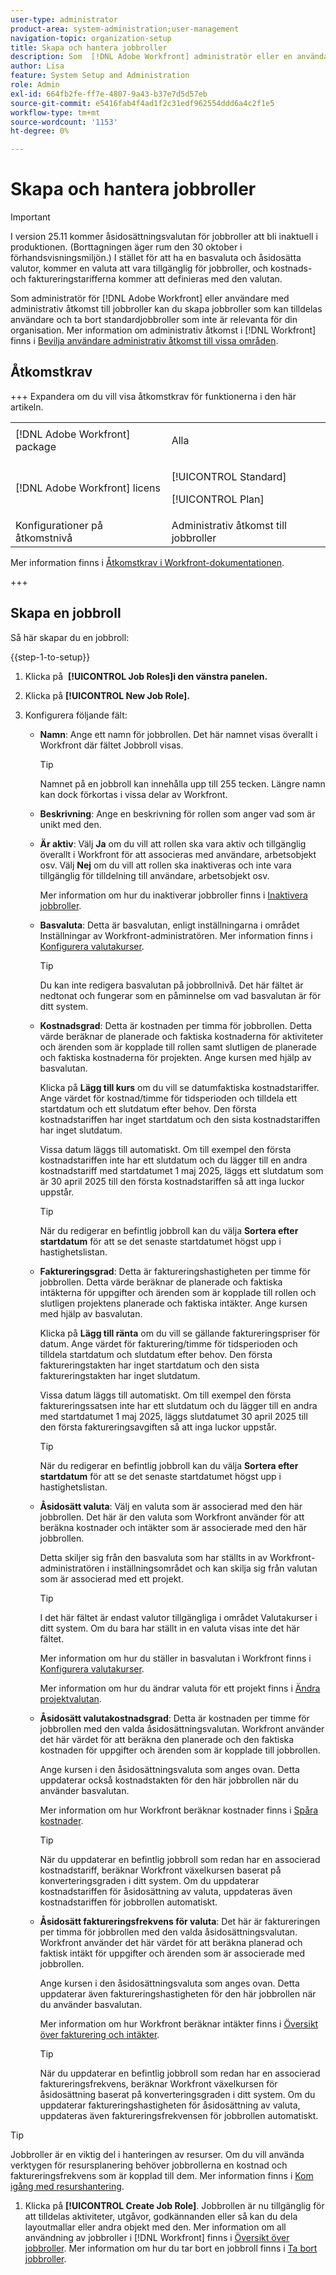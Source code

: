 ```yaml
---
user-type: administrator
product-area: system-administration;user-management
navigation-topic: organization-setup
title: Skapa och hantera jobbroller
description: Som  [!DNL Adobe Workfront] administratör eller en användare med administrativ åtkomst till jobbroller kan du skapa jobbroller som kan tilldelas användare och ta bort standardjobbroller som inte är relevanta för din organisation.
author: Lisa
feature: System Setup and Administration
role: Admin
exl-id: 664fb2fe-ff7e-4807-9a43-b37e7d5d57eb
source-git-commit: e5416fab4f4ad1f2c31edf962554ddd6a4c2f1e5
workflow-type: tm+mt
source-wordcount: '1153'
ht-degree: 0%

---
```


# Skapa och hantera jobbroller

<!-- Audited: 1/2024 -->

<!--DON'T DELETE, DRAFT OR HIDE THIS ARTICLE. IT IS LINKED TO THE PRODUCT, THROUGH THE CONTEXT SENSITIVE HELP LINKS.-->

>[!IMPORTANT]
>
>I version 25.11 kommer åsidosättningsvalutan för jobbroller att bli inaktuell i produktionen. (Borttagningen äger rum den 30 oktober i förhandsvisningsmiljön.) I stället för att ha en basvaluta och åsidosätta valutor, kommer en valuta att vara tillgänglig för jobbroller, och kostnads- och faktureringstarifferna kommer att definieras med den valutan.

Som administratör för [!DNL Adobe Workfront] eller användare med administrativ åtkomst till jobbroller kan du skapa jobbroller som kan tilldelas användare och ta bort standardjobbroller som inte är relevanta för din organisation. Mer information om administrativ åtkomst i [!DNL Workfront] finns i [Bevilja användare administrativ åtkomst till vissa områden](../../../administration-and-setup/add-users/configure-and-grant-access/grant-users-admin-access-certain-areas.md).

## Åtkomstkrav

+++ Expandera om du vill visa åtkomstkrav för funktionerna i den här artikeln.

<table style="table-layout:auto"> 
 <col> 
 <col> 
 <tbody> 
  <tr> 
   <td>[!DNL Adobe Workfront] package</td> 
   <td><p>Alla</p></td> 
  </tr> 
  <tr> 
   <td>[!DNL Adobe Workfront] licens</td> 
   <td><p>[!UICONTROL Standard]</p>
       <p>[!UICONTROL Plan]</p></td>
  </tr> 
  <tr> 
   <td>Konfigurationer på åtkomstnivå</td> 
   <td>Administrativ åtkomst till jobbroller</td>
  </tr> 
 </tbody> 
</table>

Mer information finns i [Åtkomstkrav i Workfront-dokumentationen](/help/quicksilver/administration-and-setup/add-users/access-levels-and-object-permissions/access-level-requirements-in-documentation.md).

+++

## Skapa en jobbroll

Så här skapar du en jobbroll:

{{step-1-to-setup}}

1. Klicka på &#x200B; **[!UICONTROL Job Roles]i den vänstra panelen.**
1. Klicka på **[!UICONTROL New Job Role].**
1. Konfigurera följande fält:

   * **Namn**: Ange ett namn för jobbrollen. Det här namnet visas överallt i Workfront där fältet Jobbroll visas.

     >[!TIP]
     >
     >Namnet på en jobbroll kan innehålla upp till 255 tecken. Längre namn kan dock förkortas i vissa delar av Workfront.

   * **Beskrivning**: Ange en beskrivning för rollen som anger vad som är unikt med den.
   * **Är aktiv**: Välj **Ja** om du vill att rollen ska vara aktiv och tillgänglig överallt i Workfront för att associeras med användare, arbetsobjekt osv. Välj **Nej** om du vill att rollen ska inaktiveras och inte vara tillgänglig för tilldelning till användare, arbetsobjekt osv.

     Mer information om hur du inaktiverar jobbroller finns i [Inaktivera jobbroller](/help/quicksilver/administration-and-setup/set-up-workfront/organizational-setup/deactivate-job-roles.md).

   * **Basvaluta**: Detta är basvalutan, enligt inställningarna i området Inställningar av Workfront-administratören. Mer information finns i [Konfigurera valutakurser](/help/quicksilver/administration-and-setup/manage-workfront/exchange-rates/set-up-exchange-rates.md).

     >[!TIP]
     >
     >Du kan inte redigera basvalutan på jobbrollnivå. Det här fältet är nedtonat och fungerar som en påminnelse om vad basvalutan är för ditt system.

   * **Kostnadsgrad**: Detta är kostnaden per timma för jobbrollen. Detta värde beräknar de planerade och faktiska kostnaderna för aktiviteter och ärenden som är kopplade till rollen samt slutligen de planerade och faktiska kostnaderna för projekten. Ange kursen med hjälp av basvalutan.

     Klicka på **Lägg till kurs** om du vill se datumfaktiska kostnadstariffer. Ange värdet för kostnad/timme för tidsperioden och tilldela ett startdatum och ett slutdatum efter behov. Den första kostnadstariffen har inget startdatum och den sista kostnadstariffen har inget slutdatum.

     Vissa datum läggs till automatiskt. Om till exempel den första kostnadstariffen inte har ett slutdatum och du lägger till en andra kostnadstariff med startdatumet 1 maj 2025, läggs ett slutdatum som är 30 april 2025 till den första kostnadstariffen så att inga luckor uppstår.

     >[!TIP]
     >
     >När du redigerar en befintlig jobbroll kan du välja **Sortera efter startdatum** för att se det senaste startdatumet högst upp i hastighetslistan.

   * **Faktureringsgrad**: Detta är faktureringshastigheten per timme för jobbrollen. Detta värde beräknar de planerade och faktiska intäkterna för uppgifter och ärenden som är kopplade till rollen och slutligen projektens planerade och faktiska intäkter. Ange kursen med hjälp av basvalutan.

     Klicka på **Lägg till ränta** om du vill se gällande faktureringspriser för datum. Ange värdet för fakturering/timme för tidsperioden och tilldela startdatum och slutdatum efter behov. Den första faktureringstakten har inget startdatum och den sista faktureringstakten har inget slutdatum.

     Vissa datum läggs till automatiskt. Om till exempel den första faktureringssatsen inte har ett slutdatum och du lägger till en andra med startdatumet 1 maj 2025, läggs slutdatumet 30 april 2025 till den första faktureringsavgiften så att inga luckor uppstår.

     >[!TIP]
     >
     >När du redigerar en befintlig jobbroll kan du välja **Sortera efter startdatum** för att se det senaste startdatumet högst upp i hastighetslistan.

   * **Åsidosätt valuta**: Välj en valuta som är associerad med den här jobbrollen. Det här är den valuta som Workfront använder för att beräkna kostnader och intäkter som är associerade med den här jobbrollen.

     Detta skiljer sig från den basvaluta som har ställts in av Workfront-administratören i inställningsområdet och kan skilja sig från valutan som är associerad med ett projekt.

     >[!TIP]
     >
     >I det här fältet är endast valutor tillgängliga i området Valutakurser i ditt system. Om du bara har ställt in en valuta visas inte det här fältet.

     Mer information om hur du ställer in basvalutan i Workfront finns i [Konfigurera valutakurser](/help/quicksilver/administration-and-setup/manage-workfront/exchange-rates/set-up-exchange-rates.md).

     Mer information om hur du ändrar valuta för ett projekt finns i [Ändra projektvalutan](/help/quicksilver/manage-work/projects/project-finances/change-project-currency.md).

   * **Åsidosätt valutakostnadsgrad**: Detta är kostnaden per timme för jobbrollen med den valda åsidosättningsvalutan. Workfront använder det här värdet för att beräkna den planerade och den faktiska kostnaden för uppgifter och ärenden som är kopplade till jobbrollen.

     Ange kursen i den åsidosättningsvaluta som anges ovan. Detta uppdaterar också kostnadstakten för den här jobbrollen när du använder basvalutan.

     Mer information om hur Workfront beräknar kostnader finns i [Spåra kostnader](/help/quicksilver/manage-work/projects/project-finances/track-costs.md).

     >[!TIP]
     >
     >När du uppdaterar en befintlig jobbroll som redan har en associerad kostnadstariff, beräknar Workfront växelkursen baserat på konverteringsgraden i ditt system. Om du uppdaterar kostnadstariffen för åsidosättning av valuta, uppdateras även kostnadstariffen för jobbrollen automatiskt.

   * **Åsidosätt faktureringsfrekvens för valuta**: Det här är faktureringen per timma för jobbrollen med den valda åsidosättningsvalutan. Workfront använder det här värdet för att beräkna planerad och faktisk intäkt för uppgifter och ärenden som är associerade med jobbrollen.

     Ange kursen i den åsidosättningsvaluta som anges ovan. Detta uppdaterar även faktureringshastigheten för den här jobbrollen när du använder basvalutan.

     Mer information om hur Workfront beräknar intäkter finns i [Översikt över fakturering och intäkter](/help/quicksilver/manage-work/projects/project-finances/billing-and-revenue-overview.md).

     >[!TIP]
     >
     >När du uppdaterar en befintlig jobbroll som redan har en associerad faktureringsfrekvens, beräknar Workfront växelkursen för åsidosättning baserat på konverteringsgraden i ditt system. Om du uppdaterar faktureringshastigheten för åsidosättning av valuta, uppdateras även faktureringsfrekvensen för jobbrollen automatiskt.

<!--
   <table style="table-layout:auto"> 
    <col> 
    <col> 
    <tbody> 
     <tr> 
      <td role="rowheader">[!UICONTROL Name]</td> 
      <td> <p>Indicate a name for the job role. This is the name that displays everywhere in [!DNL Workfront] where the [!UICONTROL Job Role] field displays. </p> <p>Tip: The name of a job role may contain up to 255 characters. However, longer names might be truncated in certain areas of [!DNL Workfront]. </p> </td> 
     </tr>
     <tr> 
      <td role="rowheader">[!UICONTROL Description]</td> 
      <td>Enter a description for the role that indicates what is unique about it. </td> 
     </tr> 
     <tr data-mc-conditions=""> 
      <td role="rowheader"><span>[!UICONTROL Is Active]</span> </td> 
      <td> 
       <ul> 
        <li> <p>Select <b>[!UICONTROL Yes]</b> if you want the role to be active and available everywhere in [!DNL Workfront] to be associated with users, work items, etc. </p> </li> 
        <li> <p>Select <b>[!UICONTROL No]</b>, if you want the role to be deactivated and not available to assign to users, work items, etc. </p> </li> 
       </ul> <p><span>For information about deactivating job roles, see</span> <a href="../../../administration-and-setup/set-up-workfront/organizational-setup/deactivate-job-roles.md" class="MCXref xref">Deactivate job roles</a>. </p> </td> 
     </tr>
     <tr data-mc-conditions=""> 
      <td role="rowheader"><span>[!UICONTROL Base Currency]</span> </td> 
      <td> <p><span>This is the [!UICONTROL Base Currency], as set in the [!UICONTROL Setup] area by your Workfront administrator. For information, see</span> <a href="../../../administration-and-setup/manage-workfront/exchange-rates/set-up-exchange-rates.md" class="MCXref xref">Set up exchange rates</a> .</p> <p>Tip: <span>You cannot edit the [!UICONTROL Base Currency] at the job role level. This field is dimmed and serves as a reminder for what the base currency is for your system.</span> </p> </td> 
     </tr> 
     <tr> 
      <td role="rowheader">[!UICONTROL Cost Rate]</td> 
      <td><p>This is the cost per hour rate of the job role. This value calculates the planned and the actual costs of tasks and issues associated with the role, and ultimately the planned and actual costs of the projects. Enter the rate using the [!UICONTROL Base Currency].</p> 
      <p>For date effective cost rates, click <strong>[!UICONTROL Add Rate]</strong>. Enter the value of the cost/hour for the time period, and assign a [!UICONTROL Start Date] and [!UICONTROL End Date] as needed. The first cost rate will not have a start date and the last cost rate will not have an end date.</p> <p>Some dates are added automatically. For example, if the first cost rate does not have an end date, and you add a second cost rate with a start date of May 1, 2023, an end date of April 30, 2023 is added to the first cost rate so that no gaps exist.</p> <p>Tip: When editing an existing job role, you can select <strong>Sort by start date</strong> to see the most recent start date at the top of the rate list.</p></td> 
     </tr> 
     <tr> 
      <td role="rowheader">[!UICONTROL Billing Rate] </td> 
      <td><p>This is the billing per hour rate of the job role. This value calculates the planned and actual revenues of tasks and issues associated with the role, and ultimately the planned and actual revenues of the projects. Enter the rate using the [!UICONTROL Base Currency].</p> <p>For date effective billing rates, click <strong>[!UICONTROL Add Rate]</strong>. Enter the value of the billing/hour for the time period, and assign a [!UICONTROL Start Date] and [!UICONTROL End Date] as needed. The first billing rate will not have a start date and the last billing rate will not have an end date.</p> <p>Some dates are added automatically. For example, if the first billing rate does not have an end date, and you add a second with a start date of May 1, 2023, an end date of April 30, 2023 is added to the first billing rate so that no gaps exist.</p> <p>Tip: When editing an existing job role, you can select <strong>Sort by start date</strong> to see the most recent start date at the top of the rate list.</p> </td> 
     </tr> 
     <tr data-mc-conditions=""> 
      <td role="rowheader"><span>[!UICONTROL Override Currency]</span> </td> 
      <td>
        <p>Select a currency associated with this job role. This is the currency that [!DNL Workfront] uses for calculating costs and revenue associated with this job role. </p> 
        <p><span>This is different than the [!UICONTROL Base Currency] set up by your [!DNL Workfront] administrator in the [!UICONTROL Setup] area, and can be different than the currency associated with a project.</span> </p> 
        <p>Tip: Only currencies available in the [!UICONTROL Exchange Rates] area in your system are available in this field. If you only have one currency set up, this field is does not appear.</p> 
       <p><span>For information about setting up the [!UICONTROL Base Currency] in [!DNL Workfront], see</span> <a href="../../../administration-and-setup/manage-workfront/exchange-rates/set-up-exchange-rates.md" class="MCXref xref">Set up exchange rates</a>.</p> <p><span>For information about changing the currency of a project, see</span> <a href="../../../manage-work/projects/project-finances/change-project-currency.md" class="MCXref xref">Change the project currency</a>.</p> </td> 
     </tr> 
     <tr data-mc-conditions=""> 
      <td role="rowheader"><span>[!UICONTROL Override Currency Cost Rate]</span> </td> 
      <td>
        <p>This is the cost per hour rate of the job role using the selected [!UICONTROL Override Currency]. [!DNL Workfront] uses this value to calculate the planned and the actual costs of tasks and issues associated with the job role. </p> 
        <p><span>Enter the rate in the [!UICONTROL Override Currency] specified above. This also updates the Cost Rate for this job role when using the [!UICONTROL Base Currency].</span> </p> 
        <p>For information about how [!DNL Workfront] calculates cost, see <a href="../../../manage-work/projects/project-finances/track-costs.md" class="MCXref xref">Track costs</a>.</p> 
       <p>Tip: When updating an existing job role that already has a Cost Rate associated with it, [!DNL Workfront] calculates the [!UICONTROL Override Currency] rate based on the conversion rate in your system. If you update the [!UICONTROL Override Currency Cost Rate], the Cost Rate of the job role also updates automatically.</p> </td> 
     </tr> 
     <tr data-mc-conditions=""> 
      <td role="rowheader"><span>[!UICONTROL Override Currency Billing Rate]</span> </td> 
      <td>
        <p>This is the billing per hour rate of the job role using the selected [!UICONTROL Override Currency]. [!DNL Workfront] uses this value to calculate the planned and the actual revenue of tasks and issues associated with the job role. </p>
        <p><span>Enter the rate in the [!UICONTROL Override Currency] specified above. This also updates the Billing Rateate for this job role when using the [!UICONTROL Base Currency].</span> </p>
        <p>For information about how [!DNL Workfront] calculates revenue, see <a href="../../../manage-work/projects/project-finances/billing-and-revenue-overview.md" class="MCXref xref">Overview of Billing and Revenue</a>.</p>
        <p>Tip: When updating an existing job role that already has a Billing Rate associated with it, [!DNL Workfront] calculates the Override Currency rate based on the conversion rate in your system. If you update the Override Currency Billing Rate, the Billing Rate of the job role also updates automatically. </p>
       </td>
     </tr> 
    </tbody> 
   </table>
-->

>[!TIP]
>
>Jobbroller är en viktig del i hanteringen av resurser. Om du vill använda verktygen för resursplanering behöver jobbrollerna en kostnad och faktureringsfrekvens som är kopplad till dem. Mer information finns i [Kom igång med resurshantering](../../../resource-mgmt/resource-mgmt-overview/get-started-resource-management.md).

1. Klicka på **[!UICONTROL Create Job Role]**. Jobbrollen är nu tillgänglig för att tilldelas aktiviteter, utgåvor, godkännanden eller så kan du dela layoutmallar eller andra objekt med den. Mer information om all användning av jobbroller i [!DNL Workfront] finns i [Översikt över jobbroller](../../../administration-and-setup/set-up-workfront/organizational-setup/job-role-overview.md). Mer information om hur du tar bort en jobbroll finns i [Ta bort jobbroller](../../../administration-and-setup/set-up-workfront/organizational-setup/delete-job-roles.md).

<!--
<div data-mc-conditions="QuicksilverOrClassic.Draft mode">
<h2>Delete a job role</h2>
<ol data-mc-continue="false">
<li value="1">Click the <strong>Main Menu</strong> icon <img src="assets/main-menu-icon.png"> in the upper-right corner of Adobe Workfront, then click <strong>Setup</strong> <img src="assets/gear-icon-settings.png">.</li>
<li value="2">Click<strong>Job Roles.</strong></li>
<li value="3">Select the job role that you want to delete, then click <strong>Delete.</strong></li>
<li value="4">If there are any objects (users, tasks, issues) that are assigned to the job role, do one of the following:<br>
<ul>
<li><p><strong>Replace the job role with a different job role:</strong> Select the new job role from the drop-down list.</p><p>Any current and past resource allocations that are associated with the deleted job role are transferred to the job role that you select.</p><p>Users who have only one job role assigned to them are reassigned to the job role that you select; users who have a secondary job role assigned to them are not reassigned to the job role that you select.</p></li>
<li><p><strong>Delete the job role and its resource allocation:</strong> Select<strong>None</strong> from the drop-down list.</p><note type="important">
Deleting a job role deletes all current and past resource allocation related to that job role for all projects.
</note><p>​For example, if a task or issue is assigned to only that job role, the task or issue is unassigned after the job role is deleted.</p></li>
</ul></li>
<li value="5">Click  <strong>Yes, Delete It</strong>. </li>
</ol>
</div>
-->
